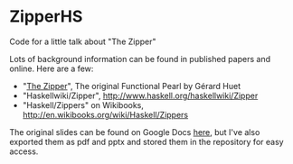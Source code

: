 ZipperHS
========

Code for a little talk about "The Zipper"

Lots of background information can be found in published papers and online. Here are a few:

* "[The Zipper](http://www.st.cs.uni-sb.de/edu/seminare/2005/advanced-fp/docs/huet-zipper.pdf)", The original Functional Pearl by Gérard Huet
* "Haskellwiki/Zipper", http://www.haskell.org/haskellwiki/Zipper
* "Haskell/Zippers" on Wikibooks, http://en.wikibooks.org/wiki/Haskell/Zippers

The original slides can be found on Google Docs [here](https://docs.google.com/presentation/d/1nX30SSDxhWzBDUNq-xLmJk9_ZzPy3Qa6z2Fo79YR-ng/edit), but I've also exported them as pdf and pptx and stored them in the repository for easy access.
